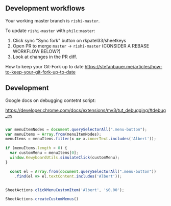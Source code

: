 

## Development workflows

Your working master branch is `rishi-master`. 

To update `rishi-master` with `philc:master`:

1. Click sync "Sync fork" button on rkpatel33/sheetkeys
2. Open PR to merge `master` -> `rishi-master` (CONSIDER A REBASE WORKFLOW BELOW?)
3. Look at changes in the PR diff.

How to keep your Git-Fork up to date
https://stefanbauer.me/articles/how-to-keep-your-git-fork-up-to-date



## Development

Google docs on debugging contetnt script:

https://developer.chrome.com/docs/extensions/mv3/tut_debugging/#debug_cs


```javascript

var menuItemNodes = document.querySelectorAll(".menu-button");
var menuItems = Array.from(menuItemNodes);
menuItems = menuItems.filter(x => x.innerText.includes('Albert'));

if (menuItems.length > 0) {
  var customMenu = menuItems[0];
  window.KewyboardUtils.simulateClick(customMenu);
}

  const el = Array.from(document.querySelectorAll(".menu-button"))
    .find(el => el.textContent.includes('Albert'));


SheetActions.clickMenuCustomItem('Albert', '$0.00');

SheetActions.createCustomMenus()

```

